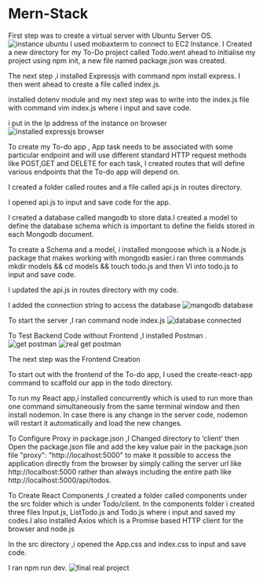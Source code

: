 # Mern-Stack
First step was to create a virtual server with Ubuntu Server OS.
![instance ubuntu](https://user-images.githubusercontent.com/94229949/162083495-4f338211-5218-4212-a274-fc21a16f43ab.png)
I used mobaxterm to connect to EC2 Instance.
I Created a new directory for my To-Do project called Todo.went ahead to initialise my project using  npm init, a new file named package.json was created.


The next step ,i installed Expressjs with command npm install express. I then went ahead to create a file called index.js.

installed dotenv module and  my next step was to write into the index.js file with command vim index.js where i input and save code.


i put in the Ip address of the instance on browser
![installed expressjs  browser](https://user-images.githubusercontent.com/94229949/162085376-2565b653-871d-4578-ac43-d0be77aeee9e.png)


To create my To-do app , App task needs to be associated with some particular endpoint and will use different standard HTTP request methods like POST,GET and DELETE for each task, I  created routes that will define various endpoints that the To-do app will depend on.

I created a folder called routes and  a file called api.js in routes directory.

I opened api.js to input and save code for the app.

I created a database called mangodb to store data.I created a model to define the database schema which is important to define the fields stored in each Mongodb document. 

To create a Schema and a model, i installed mongoose which is a Node.js package that makes working with mongodb easier.i ran three commands mkdir models && cd models && touch todo.js and then VI into todo.js to input and save code.

I updated the api.js in routes directory with my code.

I added the connection string to access the database 
![mangodb database](https://user-images.githubusercontent.com/94229949/162091938-9918cfb3-818e-4d9d-818f-f43920aad454.png)

To start the server ,I ran command node index.js 
![database connected](https://user-images.githubusercontent.com/94229949/162092296-19167678-a1bd-42f8-b071-57f29fc65bd4.png)

To Test Backend Code without Frontend ,I installed  Postman .
![get postman](https://user-images.githubusercontent.com/94229949/162092735-cb7eaba8-f522-44ef-9780-97f142100f71.png)
![real get postman](https://user-images.githubusercontent.com/94229949/162092807-37fc0b43-70bf-450d-8763-f79e6d4dd7eb.png)

The next step was the Frontend Creation

 To start out with the frontend of the To-do app, I used the create-react-app command to scaffold our app in the todo directory.
 
 
To run my React app,i installed concurrently which is used to run more than one command simultaneously from the same terminal window and then install nodemon. In case there is any change in the server code, nodemon will restart it automatically and load the new changes.

To Configure Proxy in package.json ,I Changed directory to ‘client’ then Open the package.json file and add  the key value pair in the package.json file "proxy": "http://localhost:5000" to make it possible to access the application directly from the browser by simply calling the server url like http://localhost:5000 rather than always including the entire path like http://localhost:5000/api/todos. 

To Create React Components ,I created a folder called components under the src folder which is under Todo/client. In the components folder i created three files Input.js, ListTodo.js and Todo.js where i input and saved my codes.I also installed Axios which is a Promise based HTTP client for the browser and node.js

In the src directory ,i opened the App.css and index.css to input and save code.

I ran npm run dev.
![final real project](https://user-images.githubusercontent.com/94229949/162097635-0cb19fa3-37b0-4474-818f-ad982a0e8f89.png)
